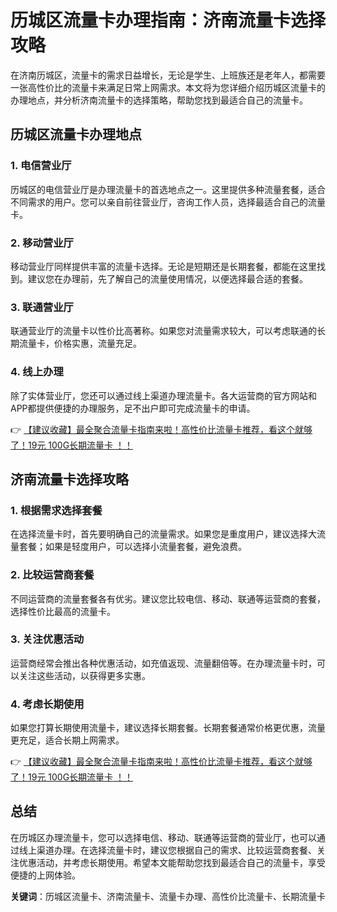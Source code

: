 # 历城区流量卡办理指南：济南流量卡选择攻略

在济南历城区，流量卡的需求日益增长，无论是学生、上班族还是老年人，都需要一张高性价比的流量卡来满足日常上网需求。本文将为您详细介绍历城区流量卡的办理地点，并分析济南流量卡的选择策略，帮助您找到最适合自己的流量卡。

## 历城区流量卡办理地点

### 1. 电信营业厅
历城区的电信营业厅是办理流量卡的首选地点之一。这里提供多种流量套餐，适合不同需求的用户。您可以亲自前往营业厅，咨询工作人员，选择最适合自己的流量卡。

### 2. 移动营业厅
移动营业厅同样提供丰富的流量卡选择。无论是短期还是长期套餐，都能在这里找到。建议您在办理前，先了解自己的流量使用情况，以便选择最合适的套餐。

### 3. 联通营业厅
联通营业厅的流量卡以性价比高著称。如果您对流量需求较大，可以考虑联通的长期流量卡，价格实惠，流量充足。

### 4. 线上办理
除了实体营业厅，您还可以通过线上渠道办理流量卡。各大运营商的官方网站和APP都提供便捷的办理服务，足不出户即可完成流量卡的申请。

👉 [【建议收藏】最全聚合流量卡指南来啦！高性价比流量卡推荐，看这个就够了！19元 100G长期流量卡 ！！](https://bit.ly/Liuliangka)

## 济南流量卡选择攻略

### 1. 根据需求选择套餐
在选择流量卡时，首先要明确自己的流量需求。如果您是重度用户，建议选择大流量套餐；如果是轻度用户，可以选择小流量套餐，避免浪费。

### 2. 比较运营商套餐
不同运营商的流量套餐各有优劣。建议您比较电信、移动、联通等运营商的套餐，选择性价比最高的流量卡。

### 3. 关注优惠活动
运营商经常会推出各种优惠活动，如充值返现、流量翻倍等。在办理流量卡时，可以关注这些活动，以获得更多实惠。

### 4. 考虑长期使用
如果您打算长期使用流量卡，建议选择长期套餐。长期套餐通常价格更优惠，流量更充足，适合长期上网需求。

👉 [【建议收藏】最全聚合流量卡指南来啦！高性价比流量卡推荐，看这个就够了！19元 100G长期流量卡 ！！](https://bit.ly/Liuliangka)

## 总结

在历城区办理流量卡，您可以选择电信、移动、联通等运营商的营业厅，也可以通过线上渠道办理。在选择流量卡时，建议您根据自己的需求、比较运营商套餐、关注优惠活动，并考虑长期使用。希望本文能帮助您找到最适合自己的流量卡，享受便捷的上网体验。

**关键词**：历城区流量卡、济南流量卡、流量卡办理、高性价比流量卡、长期流量卡